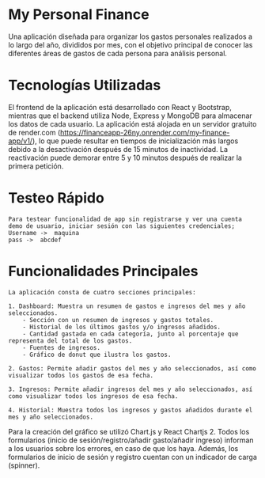 # My Personal Finance

Una aplicación diseñada para organizar los gastos personales realizados a lo largo del año, divididos por mes, con el objetivo principal de conocer las diferentes áreas de gastos de cada persona para análisis personal.

# Tecnologías Utilizadas

El frontend de la aplicación está desarrollado con React y Bootstrap, mientras que el backend utiliza Node, Express y MongoDB para almacenar los datos de cada usuario. La aplicación está alojada en un servidor gratuito de render.com (https://financeapp-26ny.onrender.com/my-finance-app/v1/), lo que puede resultar en tiempos de inicialización más largos debido a la desactivación después de 15 minutos de inactividad. La reactivación puede demorar entre 5 y 10 minutos después de realizar la primera petición.

# Testeo Rápido

    Para testear funcionalidad de app sin registrarse y ver una cuenta demo de usuario, iniciar sesión con las siguientes credenciales;
    Username ->  maquina
    pass ->  abcdef


# Funcionalidades Principales

    La aplicación consta de cuatro secciones principales:

    1. Dashboard: Muestra un resumen de gastos e ingresos del mes y año seleccionados.
        - Sección con un resumen de ingresos y gastos totales.
        - Historial de los últimos gastos y/o ingresos añadidos.
        - Cantidad gastada en cada categoría, junto al porcentaje que representa del total de los gastos.
        - Fuentes de ingresos.
        - Gráfico de donut que ilustra los gastos.

    2. Gastos: Permite añadir gastos del mes y año seleccionados, así como visualizar todos los gastos de esa fecha.

    3. Ingresos: Permite añadir ingresos del mes y año seleccionados, así como visualizar todos los ingresos de esa fecha.

    4. Historial: Muestra todos los ingresos y gastos añadidos durante el mes y año seleccionados.

Para la creación del gráfico se utilizó Chart.js y React Chartjs 2. Todos los formularios (inicio de sesión/registro/añadir gasto/añadir ingreso) informan a los usuarios sobre los errores, en caso de que los haya. Además, los formularios de inicio de sesión y registro cuentan con un indicador de carga (spinner).

